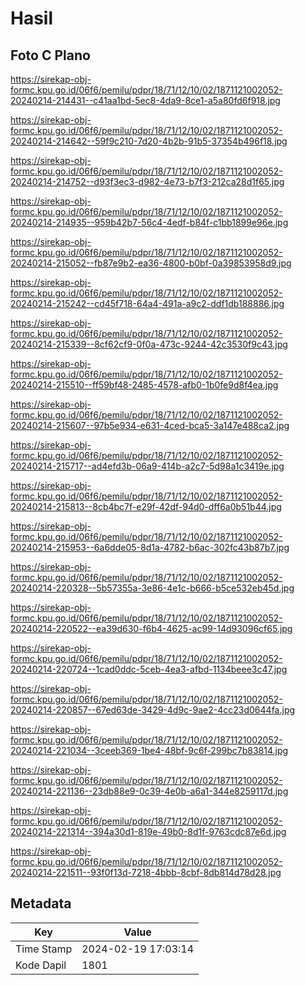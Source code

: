 # Hasil

## Foto C Plano

https://sirekap-obj-formc.kpu.go.id/06f6/pemilu/pdpr/18/71/12/10/02/1871121002052-20240214-214431--c41aa1bd-5ec8-4da9-8ce1-a5a80fd6f918.jpg

https://sirekap-obj-formc.kpu.go.id/06f6/pemilu/pdpr/18/71/12/10/02/1871121002052-20240214-214642--59f9c210-7d20-4b2b-91b5-37354b496f18.jpg

https://sirekap-obj-formc.kpu.go.id/06f6/pemilu/pdpr/18/71/12/10/02/1871121002052-20240214-214752--d93f3ec3-d982-4e73-b7f3-212ca28d1f65.jpg

https://sirekap-obj-formc.kpu.go.id/06f6/pemilu/pdpr/18/71/12/10/02/1871121002052-20240214-214935--959b42b7-56c4-4edf-b84f-c1bb1899e96e.jpg

https://sirekap-obj-formc.kpu.go.id/06f6/pemilu/pdpr/18/71/12/10/02/1871121002052-20240214-215052--fb87e9b2-ea36-4800-b0bf-0a39853958d9.jpg

https://sirekap-obj-formc.kpu.go.id/06f6/pemilu/pdpr/18/71/12/10/02/1871121002052-20240214-215242--cd45f718-64a4-491a-a9c2-ddf1db188886.jpg

https://sirekap-obj-formc.kpu.go.id/06f6/pemilu/pdpr/18/71/12/10/02/1871121002052-20240214-215339--8cf62cf9-0f0a-473c-9244-42c3530f9c43.jpg

https://sirekap-obj-formc.kpu.go.id/06f6/pemilu/pdpr/18/71/12/10/02/1871121002052-20240214-215510--ff59bf48-2485-4578-afb0-1b0fe9d8f4ea.jpg

https://sirekap-obj-formc.kpu.go.id/06f6/pemilu/pdpr/18/71/12/10/02/1871121002052-20240214-215607--97b5e934-e631-4ced-bca5-3a147e488ca2.jpg

https://sirekap-obj-formc.kpu.go.id/06f6/pemilu/pdpr/18/71/12/10/02/1871121002052-20240214-215717--ad4efd3b-06a9-414b-a2c7-5d98a1c3419e.jpg

https://sirekap-obj-formc.kpu.go.id/06f6/pemilu/pdpr/18/71/12/10/02/1871121002052-20240214-215813--8cb4bc7f-e29f-42df-94d0-dff6a0b51b44.jpg

https://sirekap-obj-formc.kpu.go.id/06f6/pemilu/pdpr/18/71/12/10/02/1871121002052-20240214-215953--6a6dde05-8d1a-4782-b6ac-302fc43b87b7.jpg

https://sirekap-obj-formc.kpu.go.id/06f6/pemilu/pdpr/18/71/12/10/02/1871121002052-20240214-220328--5b57355a-3e86-4e1c-b666-b5ce532eb45d.jpg

https://sirekap-obj-formc.kpu.go.id/06f6/pemilu/pdpr/18/71/12/10/02/1871121002052-20240214-220522--ea39d630-f6b4-4625-ac99-14d93096cf65.jpg

https://sirekap-obj-formc.kpu.go.id/06f6/pemilu/pdpr/18/71/12/10/02/1871121002052-20240214-220724--1cad0ddc-5ceb-4ea3-afbd-1134beee3c47.jpg

https://sirekap-obj-formc.kpu.go.id/06f6/pemilu/pdpr/18/71/12/10/02/1871121002052-20240214-220857--67ed63de-3429-4d9c-9ae2-4cc23d0644fa.jpg

https://sirekap-obj-formc.kpu.go.id/06f6/pemilu/pdpr/18/71/12/10/02/1871121002052-20240214-221034--3ceeb369-1be4-48bf-9c6f-299bc7b83814.jpg

https://sirekap-obj-formc.kpu.go.id/06f6/pemilu/pdpr/18/71/12/10/02/1871121002052-20240214-221136--23db88e9-0c39-4e0b-a6a1-344e8259117d.jpg

https://sirekap-obj-formc.kpu.go.id/06f6/pemilu/pdpr/18/71/12/10/02/1871121002052-20240214-221314--394a30d1-819e-49b0-8d1f-9763cdc87e6d.jpg

https://sirekap-obj-formc.kpu.go.id/06f6/pemilu/pdpr/18/71/12/10/02/1871121002052-20240214-221511--93f0f13d-7218-4bbb-8cbf-8db814d78d28.jpg


## Metadata

| Key        | Value               |
| ---------- | ------------------- |
| Time Stamp | 2024-02-19 17:03:14 |
| Kode Dapil | 1801                |



